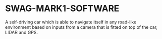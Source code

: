 # SWAG-MARK1-SOFTWARE
A self-driving car which is able to navigate itself in any road-like environment based on inputs from a camera that is fitted on top of the car, LIDAR and GPS.
